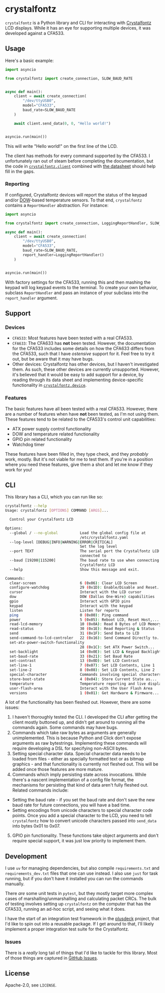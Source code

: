 # crystalfontz

`crystalfontz` is a Python library and CLI for interacting with [Crystalfontz](https://www.crystalfontz.com/) LCD displays. While it has an eye for supporting multiple devices, it was developed against a CFA533.

## Usage

Here's a basic example:

```py
import asyncio

from crystalfontz import create_connection, SLOW_BAUD_RATE


async def main():
    client = await create_connection(
        "/dev/ttyUSB0",
        model="CFA533",
        baud_rate=SLOW_BAUD_RATE
    )

    await client.send_data(0, 0, "Hello world!")


asyncio.run(main())
```

This will write "Hello world!" on the first line of the LCD.

The client has methods for every command supported by the CFA533. I unfortunately ran out of steam before completing the documentation, but the code in [`crystalfontz.client`](./crystalfontz/client.py) combined with [the datasheet](./docs/CFA533-TMI-KU.pdf) should help fill in the gaps.

### Reporting

If configured, Crystalfontz devices will report the status of the keypad and/or [DOW](https://en.wikipedia.org/wiki/1-Wire)-based temperature sensors. To that end, `crystalfontz` contains a `ReportHandler` abstraction. For instance:

```py
import asyncio

from crystalfontz import create_connection, LoggingReportHandler, SLOW_BAUD_RATE

async def main():
    client = await create_connection(
        "/dev/ttyUSB0",
        model="CFA533",
        baud_rate=SLOW_BAUD_RATE,
        report_handler=LoggingReportHandler()
    )


asyncio.run(main())
```

With factory settings for the CFA533, running this and then mashing the keypad will log keypad events to the terminal. To create your own behavior, subclass `ReportHandler` and pass an instance of your subclass into the `report_handler` argument.

## Support

### Devices

* `CFA533`: Most features have been tested with a real CFA533.
* `CFA633`: The CFA633 has **not** been tested. However, the documentation for the CFA533 includes some details on how the CFA633 differs from the CFA533, such that I have _ostensive_ support for it. Feel free to try it out, but be aware that it may have bugs.
* Other devices: Crystalfontz has other devices, but I haven't investigated them. As such, these other devices are currently unsupported. However, it's believed that it would be easy to add support for a device, by reading through its data sheet and implementing device-specific functionality in [`crystalfontz.device`](./crystalfontz/device.py).

### Features

The basic features have all been tested with a real CFA533. However, there are a number of features when have **not** been tested, as I'm not using them. These features tend to be related to the CFA533's control unit capabilities:

* ATX power supply control functionality
* DOW and temperature related functionality
* GPIO pin related functionality
* Watchdog timer

These features have been filled in, they type check, and they _probably_ work, mostly. But it's not viable for me to test them. If you're in a position where you need these features, give them a shot and let me know if they work for you!

## CLI

This library has a CLI, which you can run like so:

```sh
crystalfontz --help
Usage: crystalfontz [OPTIONS] COMMAND [ARGS]...

  Control your Crystalfontz LCD

Options:
  --global / --no-global          Load the global config file at
                                  /etc/crystalfontz.yaml
  --log-level [DEBUG|INFO|WARNING|ERROR|CRITICAL]
                                  Set the log level
  --port TEXT                     The serial port the Crystalfontz LCD is
                                  connected to
  --baud [19200|115200]           The baud rate to use when connecting to the
                                  Crystalfontz LCD
  --help                          Show this message and exit.

Commands:
  clear-screen                    6 (0x06): Clear LCD Screen
  configure-watchdog              29 (0x1D): Enable/Disable and Reset...
  cursor                          Interact with the LCD cursor
  dow                             DOW (Dallas One-Wire) capabilities
  gpio                            Interact with GPIO pins
  keypad                          Interact with the keypad
  listen                          Listen for reports
  ping                            0 (0x00): Ping command
  power                           5 (0x05): Reboot LCD, Reset Host,...
  read-lcd-memory                 10 (0x0A): Read 8 Bytes of LCD Memory
  read-status                     30 (0x1E): Read Reporting & Status
  send                            31 (0x1F): Send Data to LCD
  send-command-to-lcd-controler   22 (0x16): Send Command Directly to...
  set-atx-power-switch-functionality
                                  28 (0x1C): Set ATX Power Switch...
  set-backlight                   14 (0x0E): Set LCD & Keypad Backlight
  set-baud-rate                   33 (0x21): Set Baud Rate
  set-contrast                    13 (0x0D): Set LCD Contrast
  set-line-1                      7 (0x07): Set LCD Contents, Line 1
  set-line-2                      8 (0x08): Set LCD Contents, Line 2
  special-character               Commands involving special characters
  store-boot-state                4 (0x04): Store Current State as...
  temperature                     Temperature reporting and live display
  user-flash-area                 Interact with the User Flash Area
  versions                        1 (0x01): Get Hardware & Firmware...
```

A lot of the functionality has been fleshed out. However, there are some issues:

1. I haven't thoroughly tested the CLI. I developed the CLI after getting the client mostly buttoned up, and didn't get around to running all the commands again. Some commands may have bugs.
2. Commands which take raw bytes as arguments are generally unimplemented. This is because Python and Click don't expose arguments as raw bytestrings. Implementing these commands will require developing a DSL for specifying non-ASCII bytes.
3. Setting special character data. Special character data needs to be loaded from files - either as specially formatted text or as bitmap graphics - and that functionality is currently not fleshed out. This will be added once those features are more mature.
4. Commands which imply persisting state across invocations. While there's a nascent implementation of a config file format, the mechanisms for persisting that kind of data aren't fully fleshed out. Related commands include:
  - Setting the baud rate - if you set the baud rate and don't save the new baud rate for future connections, you will have a bad time.
  - Setting encodings from unicode characters to special character code points. Once you add a special character to the LCD, you need to tell `crystalfontz` how to convert unicode characters passed into `send_data` into bytes 0x01 to 0x07.
5. GPIO pin functionality. These functions take object arguments and don't require special support, it was just low priority to implement them.

## Development

I use `uv` for managing dependencies, but also compile `requirements.txt` and `requirements_dev.txt` files that one can use instead. I also use `just` for task running, but if you don't have it installed you can run the commands manually.

There *are* some unit tests in `pytest`, but they mostly target more complex cases of marshalling/unmarshalling and calculating packet CRCs. The bulk of testing involves setting up `crystalfontz` on the computer that has the CFA533, running an ad-hoc script, and seeing what it does.

I have the start of an integration test framework in the [plusdeck](https://github.com/jfhbrook/plusdeck) project, that I'd like to spin out into a reusable package. If I get around to that, I'll likely implement a proper integration test suite for the Crystalfontz.

### Issues

There is a *really* long tail of things that I'd like to tackle for this library. Most of those things are captured in [GitHub Issues](https://github.com/jfhbrook/crystalfontz/issues).

## License

Apache-2.0, see ``LICENSE``.
